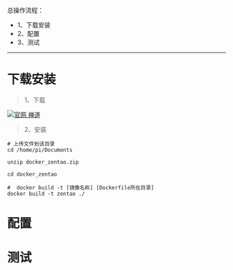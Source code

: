 总操作流程：
- 1、下载安装
- 2、配置
- 3、测试

***

# 下载安装

> 1、下载

[![](https://img.shields.io/badge/官网-禅道-green.svg "官网 禅道")](http://dl.cnezsoft.com/zentao/docker/docker_zentao.zip)

> 2、安装

```shell
# 上传文件到该目录
cd /home/pi/Documents

unzip docker_zentao.zip

cd docker_zentao

#  docker build -t [镜像名称] [Dockerfile所在目录]
docker build -t zentao ./
```

# 配置
# 测试